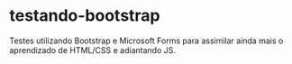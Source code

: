 # testando-bootstrap
Testes utilizando Bootstrap e Microsoft Forms para assimilar ainda mais o aprendizado de HTML/CSS e adiantando JS.
